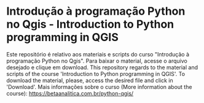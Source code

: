 # Introdução à programação Python no Qgis - Introduction to Python programming in QGIS

Este repositório é relativo aos materiais e scripts do curso "Introdução à programação Python no Qgis". Para baixar o material, acesse o arquivo desejado e clique em download. 
This repository regards to the material and scripts of the course 'Introduction to Python programming in QGIS'. To download the material, please, access the desired file and click in 'Download'. Mais informações sobre o curso (More information about the course): https://betaanalitica.com.br/python-qgis/
